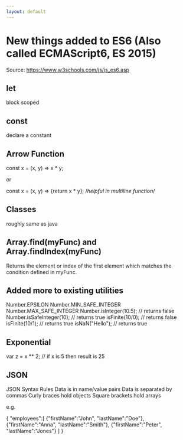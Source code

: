 ```yaml
---
layout: default
---
```

# New things added to ES6 (Also called ECMAScript6, ES 2015)

Source: https://www.w3schools.com/js/js_es6.asp

## let

block scoped

## const

declare a constant

## Arrow Function

const x = (x, y) => x * y;

or

const x = (x, y) => {return x * y};  /*helpful in multiline function*/

## Classes

roughly same as java

## Array.find(myFunc) and Array.findIndex(myFunc)

Returns the element or index of the first element which matches the condition defined in myFunc.

## Added more to existing utilities

Number.EPSILON
Number.MIN_SAFE_INTEGER
Number.MAX_SAFE_INTEGER
Number.isInteger(10.5);      // returns false
Number.isSafeInteger(10);    // returns true
isFinite(10/0);       // returns false
isFinite(10/1);       // returns true
isNaN("Hello");       // returns true

## Exponential

var z = x ** 2;          // if x is 5 then result is 25

## JSON

JSON Syntax Rules
Data is in name/value pairs
Data is separated by commas
Curly braces hold objects
Square brackets hold arrays

e.g.

{
"employees":[
              {"firstName":"John", "lastName":"Doe"},
              {"firstName":"Anna", "lastName":"Smith"},
              {"firstName":"Peter", "lastName":"Jones"}
            ]
}
